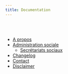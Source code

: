 ```yaml
---
title: Documentation
---
```


<br />
<br />

- [A propos](/pages/about.md)
- [Administration sociale](/pages/documentation/social.md)
  - [Secrétariats sociaux](/pages/documentation/secretariats.md)
- [Changelog](/pages/changelog.md)
- [Contact](/pages/contact.md)
- [Disclaimer](/pages/disclaimer.md)

<br />
<br />
<br />

